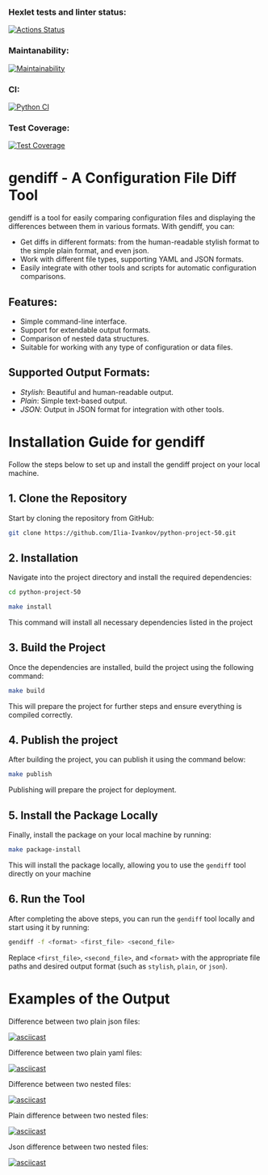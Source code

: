### Hexlet tests and linter status:
[![Actions Status](https://github.com/Ilia-Ivankov/python-project-50/actions/workflows/hexlet-check.yml/badge.svg)](https://github.com/Ilia-Ivankov/python-project-50/actions)
### Maintanability:
[![Maintainability](https://api.codeclimate.com/v1/badges/22a84e877c1aaac04f1f/maintainability)](https://codeclimate.com/github/Ilia-Ivankov/python-project-50/maintainability)
### CI:
[![Python CI](https://github.com/Ilia-Ivankov/python-project-50/actions/workflows/pyci.yml/badge.svg)](https://github.com/Ilia-Ivankov/python-project-50/actions/workflows/pyci.yml)
### Test Coverage:
[![Test Coverage](https://api.codeclimate.com/v1/badges/22a84e877c1aaac04f1f/test_coverage)](https://codeclimate.com/github/Ilia-Ivankov/python-project-50/test_coverage)

# gendiff - A Configuration File Diff Tool

gendiff is a tool for easily comparing configuration files and displaying the differences between them in various formats. With gendiff, you can:

- Get diffs in different formats: from the human-readable stylish format to the simple plain format, and even json.
- Work with different file types, supporting YAML and JSON formats.
- Easily integrate with other tools and scripts for automatic configuration comparisons.

## Features:
- Simple command-line interface.
- Support for extendable output formats.
- Comparison of nested data structures.
- Suitable for working with any type of configuration or data files.

## Supported Output Formats:
- *Stylish*: Beautiful and human-readable output.
- *Plain*: Simple text-based output.
- *JSON*: Output in JSON format for integration with other tools.

# Installation Guide for gendiff

Follow the steps below to set up and install the gendiff project on your local machine.

## 1. Clone the Repository

Start by cloning the repository from GitHub:

```bash
git clone https://github.com/Ilia-Ivankov/python-project-50.git
```
## 2. Installation

Navigate into the project directory and install the required dependencies:

```bash
cd python-project-50
```
```bash
make install
```

This command will install all necessary dependencies listed in the project

## 3. Build the Project

Once the dependencies are installed, build the project using the following command:

```bash
make build
```

This will prepare the project for further steps and ensure everything is compiled correctly.

## 4. Publish the project

After building the project, you can publish it using the command below:

```bash
make publish
```

Publishing will prepare the project for deployment.

## 5. Install the Package Locally

Finally, install the package on your local machine by running:

```bash
make package-install
```

This will install the package locally, allowing you to use the `gendiff` tool directly on your machine

## 6. Run the Tool

After completing the above steps, you can run the `gendiff` tool locally and start using it by running:

```bash
gendiff -f <format> <first_file> <second_file>
```

Replace `<first_file>`, `<second_file>`, and `<format>` with the appropriate file paths and desired output format (such as `stylish`, `plain`, or `json`).

# Examples of the Output

Difference between two plain json files:

[![asciicast](https://asciinema.org/a/uDhEm8fX0HnP6eTWLBSPIRNxJ.svg)](https://asciinema.org/a/uDhEm8fX0HnP6eTWLBSPIRNxJ)

Difference between two plain yaml files:

[![asciicast](https://asciinema.org/a/NZgAGXX3i4Cpt98GWATrYTkRp.svg)](https://asciinema.org/a/NZgAGXX3i4Cpt98GWATrYTkRp)

Difference between two nested files:

[![asciicast](https://asciinema.org/a/4c0zQdh1g4UYlMcWM0uknCQmo.svg)](https://asciinema.org/a/4c0zQdh1g4UYlMcWM0uknCQmo)

Plain difference between two nested files:

[![asciicast](https://asciinema.org/a/83K2v4zM2cwMe3xxUQf4rje00.svg)](https://asciinema.org/a/83K2v4zM2cwMe3xxUQf4rje00)

Json difference between two nested files:

[![asciicast](https://asciinema.org/a/8bpzcpraRU6yUV5CSjW3ZAqkU.svg)](https://asciinema.org/a/8bpzcpraRU6yUV5CSjW3ZAqkU)
